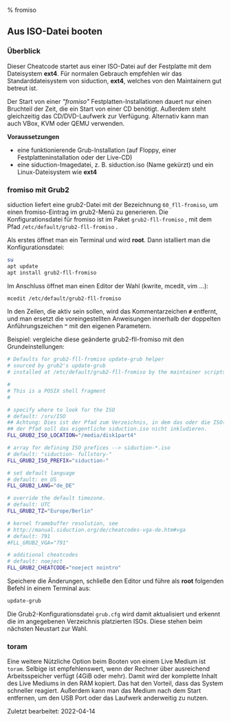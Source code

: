 % fromiso

## Aus ISO-Datei booten

### Überblick

Dieser Cheatcode startet aus einer ISO-Datei auf der Festplatte mit dem Dateisystem **ext4**. Für normalen Gebrauch empfehlen wir das Standarddateisystem von siduction, **ext4**, welches von den Maintainern gut betreut ist.
 
Der Start von einer *"fromiso"* Festplatten-Installationen dauert nur einen Bruchteil der Zeit, die ein Start von einer CD benötigt. 
Außerdem steht gleichzeitig das CD/DVD-Laufwerk zur Verfügung. Alternativ kann man auch VBox, KVM oder QEMU verwenden.

**Voraussetzungen**

* eine funktionierende Grub-Installation (auf Floppy, einer Festplatteninstallation oder der Live-CD)  
* eine siduction-Imagedatei, z. B. siduction.iso (Name gekürzt) und ein Linux-Dateisystem wie **ext4**  

### fromiso mit Grub2

siduction liefert eine grub2-Datei mit der Bezeichnung `60_fll-fromiso`, um einen fromiso-Eintrag im grub2-Menü zu generieren. Die Konfigurationsdatei für fromiso ist im Paket `grub2-fll-fromiso` , mit dem Pfad `/etc/default/grub2-fll-fromiso` .

 Als erstes öffnet man ein Terminal und wird **root**. Dann istalliert man die Konfigurationsdatei:

~~~~sh
su
apt update
apt install grub2-fll-fromiso
~~~~

Im Anschluss öffnet man einen Editor der Wahl (kwrite, mcedit, vim ...):

~~~~sh
mcedit /etc/default/grub2-fll-fromiso
~~~~

In den Zeilen, die aktiv sein sollen, wird das Kommentarzeichen **`#`** entfernt, und man ersetzt die voreingestellten Anweisungen innerhalb der doppelten Anführungszeichen **`"`** mit den eigenen Parametern. 

Beispiel: vergleiche diese geänderte grub2-fll-fromiso mit den Grundeinstellungen:

~~~~sh
# Defaults for grub2-fll-fromiso update-grub helper
# sourced by grub2's update-grub
# installed at /etc/default/grub2-fll-fromiso by the maintainer scripts

#
# This is a POSIX shell fragment
#

# specify where to look for the ISO
# default: /srv/ISO
## Achtung: Dies ist der Pfad zum Verzeichnis, in dem das oder die ISO(s) liegen,  
## der Pfad soll das eigentliche siduction.iso nicht inkludieren.
FLL_GRUB2_ISO_LOCATION="/media/disk1part4"

# array for defining ISO prefices --> siduction-*.iso
# default: "siduction- fullstory-"
FLL_GRUB2_ISO_PREFIX="siduction-"

# set default language
# default: en_US
FLL_GRUB2_LANG="de_DE"

# override the default timezone.
# default: UTC
FLL_GRUB2_TZ="Europe/Berlin" 

# kernel framebuffer resolution, see
# http://manual.siduction.org/de/cheatcodes-vga-de.htm#vga
# default: 791
#FLL_GRUB2_VGA="791"

# additional cheatcodes
# default: noeject
FLL_GRUB2_CHEATCODE="noeject nointro" 
~~~~

Speichere die Änderungen, schließe den Editor und führe als **root** folgenden Befehl in einem Terminal aus:

~~~~sh
update-grub
~~~~

Die Grub2-Konfigurationsdatei `grub.cfg` wird damit aktualisiert und erkennt die im angegebenen Verzeichnis platzierten ISOs. Diese stehen beim nächsten Neustart zur Wahl.

### toram

Eine weitere Nützliche Option beim Booten von einem Live Medium ist `toram`. Selbige ist empfehlenswert, wenn der Rechner über ausreichend Arbeitsspeicher verfügt (4GiB oder mehr). Damit wird der komplette Inhalt des Live Mediums in den RAM kopiert. Das hat den Vorteil, dass das System schneller reagiert. Außerdem kann man das Medium nach dem Start entfernen, um den USB Port oder das Laufwerk anderweitig zu nutzen.

<div id="rev">Zuletzt bearbeitet: 2022-04-14</div>
